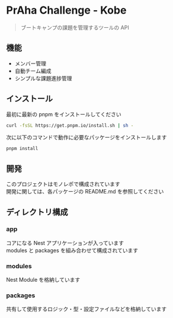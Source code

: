 # PrAha Challenge - Kobe

> ブートキャンプの課題を管理するツールの API

## 機能

* メンバー管理
* 自動チーム編成
* シンプルな課題進捗管理

## インストール

最初に最新の pnpm をインストールしてください

```bash
curl -fsSL https://get.pnpm.io/install.sh | sh -
```

次に以下のコマンドで動作に必要なパッケージをインストールします

```bash
pnpm install
```

## 開発

このプロジェクトはモノレポで構成されています  
開発に関しては、各パッケージの README.md を参照してください

## ディレクトリ構成

### app
コアになる Nest アプリケーションが入っています  
modules と packages を組み合わせて構成されています

### modules
Nest Module を格納しています

### packages
共有して使用するロジック・型・設定ファイルなどを格納しています
